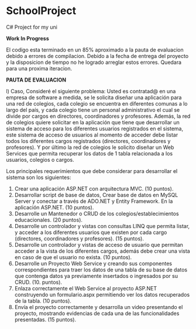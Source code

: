# SchoolProject
 C# Project for my uni

 **Work In Progress**

 El codigo esta terminado en un 85% aproximado a la pauta de evaluacion debido a errores de compilacion.
 Debido a la fecha de entrega del proyecto y la disposicion de tiempo no he logrado arreglar estos errores.
 Quedara para una proxima iteracion.

 **PAUTA DE EVALUACION**

 l) Caso, Consideré el siguiente problema:
Usted es contratad@ en una empresa de software a medida, se le solicita diseñar una aplicación para una
red de colegios, cada colegio se encuentra en diferentes comunas a lo largo del país, y cada colegio tiene
un personal administrativo el cual se divide por cargos en directores, coordinadores y profesores.
Además, la red de colegios quiere solicitar en la aplicación que tiene que desarrollar un sistema de acceso
para los diferentes usuarios registrados en el sistema, este sistema de acceso de usuarios al momento de
acceder debe listar todos los diferentes cargos registrados (directores, coordinadores y profesores).
Y por último la red de colegios le solicito diseñar un Web Services que permita recuperar los datos de 1
tabla relacionada a los usuarios, colegios o cargos. 


Los principales requerimientos que debe considerar para desarrollar el sistema son los siguientes:
1) Crear una aplicación ASP.NET con arquitectura MVC. (10 puntos).
2) Desarrollar script de base de datos, Crear base de datos en MySQL Server y conectar a través de
ADO.NET y Entity Framework. En la aplicación ASP.NET. (10 puntos).
3) Desarrolle un Mantenedor o CRUD de los colegios/establecimientos educacionales. (20 puntos).
4) Desarrolle un controlador y vistas con consultas LINQ que permita listar, y acceder a los diferentes
usuarios que existen por cada cargo (directores, coordinadores y profesores). (15 puntos).
5) Desarrolle un controlador y vistas de acceso de usuario que permitan acceder a la vista de los
diferentes cargos, además debe crear una vista en caso de que el usuario no exista. (10 puntos).
6) Desarrolle un Proyecto Web Service y creando sus componentes correspondientes para traer los
datos de una tabla de su base de datos que contenga datos ya previamente insertados o
ingresados por su CRUD. (10. puntos).
7) Enlaza correctamente el Web Service al proyecto ASP.NET construyendo un formulario.aspx
permitiendo ver los datos recuperados de la tabla. (10 puntos).
8) Envía el proyecto correctamente y desarrolla un video presentando el proyecto, mostrando
evidencias de cada una de las funcionalidades presentadas. (15 puntos).